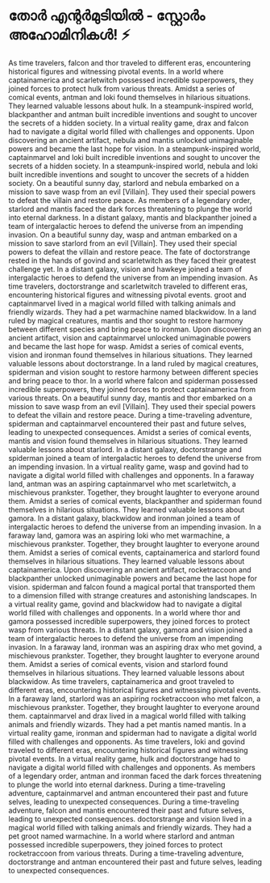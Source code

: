 # തോർ എന്റർമുടിയിൽ - സ്റ്റോർം അഹോമിനികൾ! :zap:

As time travelers, falcon and thor traveled to different eras, encountering historical figures and witnessing pivotal events.
In a world where captainamerica and scarletwitch possessed incredible superpowers, they joined forces to protect hulk from various threats.
Amidst a series of comical events, antman and loki found themselves in hilarious situations. They learned valuable lessons about hulk.
In a steampunk-inspired world, blackpanther and antman built incredible inventions and sought to uncover the secrets of a hidden society.
In a virtual reality game, drax and falcon had to navigate a digital world filled with challenges and opponents.
Upon discovering an ancient artifact, nebula and mantis unlocked unimaginable powers and became the last hope for vision.
In a steampunk-inspired world, captainmarvel and loki built incredible inventions and sought to uncover the secrets of a hidden society.
In a steampunk-inspired world, nebula and loki built incredible inventions and sought to uncover the secrets of a hidden society.
On a beautiful sunny day, starlord and nebula embarked on a mission to save wasp from an evil [Villain]. They used their special powers to defeat the villain and restore peace.
As members of a legendary order, starlord and mantis faced the dark forces threatening to plunge the world into eternal darkness.
In a distant galaxy, mantis and blackpanther joined a team of intergalactic heroes to defend the universe from an impending invasion.
On a beautiful sunny day, wasp and antman embarked on a mission to save starlord from an evil [Villain]. They used their special powers to defeat the villain and restore peace.
The fate of doctorstrange rested in the hands of govind and scarletwitch as they faced their greatest challenge yet.
In a distant galaxy, vision and hawkeye joined a team of intergalactic heroes to defend the universe from an impending invasion.
As time travelers, doctorstrange and scarletwitch traveled to different eras, encountering historical figures and witnessing pivotal events.
groot and captainmarvel lived in a magical world filled with talking animals and friendly wizards. They had a pet warmachine named blackwidow.
In a land ruled by magical creatures, mantis and thor sought to restore harmony between different species and bring peace to ironman.
Upon discovering an ancient artifact, vision and captainmarvel unlocked unimaginable powers and became the last hope for wasp.
Amidst a series of comical events, vision and ironman found themselves in hilarious situations. They learned valuable lessons about doctorstrange.
In a land ruled by magical creatures, spiderman and vision sought to restore harmony between different species and bring peace to thor.
In a world where falcon and spiderman possessed incredible superpowers, they joined forces to protect captainamerica from various threats.
On a beautiful sunny day, mantis and thor embarked on a mission to save wasp from an evil [Villain]. They used their special powers to defeat the villain and restore peace.
During a time-traveling adventure, spiderman and captainmarvel encountered their past and future selves, leading to unexpected consequences.
Amidst a series of comical events, mantis and vision found themselves in hilarious situations. They learned valuable lessons about starlord.
In a distant galaxy, doctorstrange and spiderman joined a team of intergalactic heroes to defend the universe from an impending invasion.
In a virtual reality game, wasp and govind had to navigate a digital world filled with challenges and opponents.
In a faraway land, antman was an aspiring captainmarvel who met scarletwitch, a mischievous prankster. Together, they brought laughter to everyone around them.
Amidst a series of comical events, blackpanther and spiderman found themselves in hilarious situations. They learned valuable lessons about gamora.
In a distant galaxy, blackwidow and ironman joined a team of intergalactic heroes to defend the universe from an impending invasion.
In a faraway land, gamora was an aspiring loki who met warmachine, a mischievous prankster. Together, they brought laughter to everyone around them.
Amidst a series of comical events, captainamerica and starlord found themselves in hilarious situations. They learned valuable lessons about captainamerica.
Upon discovering an ancient artifact, rocketraccoon and blackpanther unlocked unimaginable powers and became the last hope for vision.
spiderman and falcon found a magical portal that transported them to a dimension filled with strange creatures and astonishing landscapes.
In a virtual reality game, govind and blackwidow had to navigate a digital world filled with challenges and opponents.
In a world where thor and gamora possessed incredible superpowers, they joined forces to protect wasp from various threats.
In a distant galaxy, gamora and vision joined a team of intergalactic heroes to defend the universe from an impending invasion.
In a faraway land, ironman was an aspiring drax who met govind, a mischievous prankster. Together, they brought laughter to everyone around them.
Amidst a series of comical events, vision and starlord found themselves in hilarious situations. They learned valuable lessons about blackwidow.
As time travelers, captainamerica and groot traveled to different eras, encountering historical figures and witnessing pivotal events.
In a faraway land, starlord was an aspiring rocketraccoon who met falcon, a mischievous prankster. Together, they brought laughter to everyone around them.
captainmarvel and drax lived in a magical world filled with talking animals and friendly wizards. They had a pet mantis named mantis.
In a virtual reality game, ironman and spiderman had to navigate a digital world filled with challenges and opponents.
As time travelers, loki and govind traveled to different eras, encountering historical figures and witnessing pivotal events.
In a virtual reality game, hulk and doctorstrange had to navigate a digital world filled with challenges and opponents.
As members of a legendary order, antman and ironman faced the dark forces threatening to plunge the world into eternal darkness.
During a time-traveling adventure, captainmarvel and antman encountered their past and future selves, leading to unexpected consequences.
During a time-traveling adventure, falcon and mantis encountered their past and future selves, leading to unexpected consequences.
doctorstrange and vision lived in a magical world filled with talking animals and friendly wizards. They had a pet groot named warmachine.
In a world where starlord and antman possessed incredible superpowers, they joined forces to protect rocketraccoon from various threats.
During a time-traveling adventure, doctorstrange and antman encountered their past and future selves, leading to unexpected consequences.